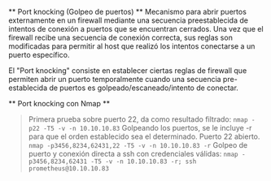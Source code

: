 ** Port knocking (Golpeo de puertos) **
Mecanismo para abrir puertos externamente en un firewall mediante una secuencia preestablecida de intentos de conexión a puertos que se encuentran cerrados. Una vez que el firewall recibe una secuencia de conexión correcta, sus reglas son modificadas para permitir al host que realizó los intentos conectarse a un puerto específico.

El "Port knocking" consiste en establecer ciertas reglas de firewall que permiten abrir un puerto temporalmente cuando una secuencia pre-establecida de puertos es golpeado/escaneado/intento de conectar.

** Port knocking con Nmap **
> Primera prueba sobre puerto 22, da como resultado filtrado:
> `nmap -p22 -T5 -v -n 10.10.10.83`
> Golpeando los puertos, se le incluye -r para que el orden establecido sea el determinado. Puerto 22 abierto.
> `nmap -p3456,8234,62431,22 -T5 -v -n 10.10.10.83 -r`
> Golpeo de puerto y conexión directa a ssh con credenciales válidas:
> `nmap -p3456,8234,62431 -T5 -v -n 10.10.10.83 -r; ssh prometheus@10.10.10.83`


